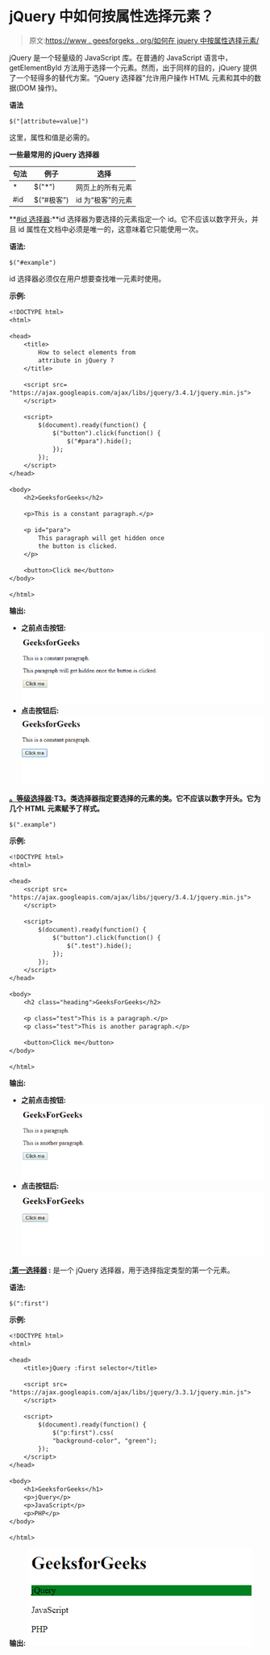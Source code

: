 # jQuery 中如何按属性选择元素？

> 原文:[https://www . geesforgeks . org/如何在 jquery 中按属性选择元素/](https://www.geeksforgeeks.org/how-to-select-elements-by-attribute-in-jquery/)

jQuery 是一个轻量级的 JavaScript 库。在普通的 JavaScript 语言中，getElementById 方法用于选择一个元素。然而，出于同样的目的，jQuery 提供了一个轻得多的替代方案。“jQuery 选择器”允许用户操作 HTML 元素和其中的数据(DOM 操作)。

**语法**

```
$("[attribute=value]")
```

这里，属性和值是必需的。

**一些最常用的 jQuery 选择器**

| 句法 | 例子 | 选择 |
| --- | --- | --- |
| * | $("*") | 网页上的所有元素 |
| #id | $(“#极客”) | id 为“极客”的元素 | 。班级 | $(".极客”) | class=“极客”的所有元素 | :首先 | $(“p:第一名”) | 网页的第一个“p”元素 | :标题 | $(":标题") | 所有标题元素，如 h1、h2、h3、h4 等 | :空 | $(“:空”) | 所有的空元素 | :输入 | $(“:输入”) | 所有输入元素，如文本、密码等 | :文本 | $(":文本") | type="text "的输入元素 | :最后一个孩子 | $(“p:最后一个孩子”) | 那些“p”元素是它们父母的最后一个孩子 | :动画 | $(“:动画”) | 网页上的所有动画元素 |

**[#id 选择器](https://www.geeksforgeeks.org/jquery-id-selector/):**id 选择器为要选择的元素指定一个 id。它不应该以数字开头，并且 id 属性在文档中必须是唯一的，这意味着它只能使用一次。

**语法:**

```
$("#example")
```

id 选择器必须仅在用户想要查找唯一元素时使用。

**示例:**

```
<!DOCTYPE html>
<html>

<head>
    <title>
        How to select elements from
        attribute in jQuery ?
    </title>

    <script src=
"https://ajax.googleapis.com/ajax/libs/jquery/3.4.1/jquery.min.js">
    </script>

    <script>
        $(document).ready(function() {
            $("button").click(function() {
                $("#para").hide();
            });
        });
    </script>
</head>

<body>
    <h2>GeeksforGeeks</h2>

    <p>This is a constant paragraph.</p>

    <p id="para">
        This paragraph will get hidden once
        the button is clicked.
    </p>

    <button>Click me</button>
</body>

</html>
```

**输出:**

*   **之前点击按钮:**
    ![](img/482ce654abd09c2febce3c64d59a264c.png)
*   **点击按钮后:**
    ![](img/bce08149b0f05eeab8fb30ceb00478c1.png)

**[。等级选择器](https://www.geeksforgeeks.org/jquery-class-selector/):T3。类选择器指定要选择的元素的类。它不应该以数字开头。它为几个 HTML 元素赋予了样式。**

```
$(".example")
```

**示例:**

```
<!DOCTYPE html>
<html>

<head>
    <script src=
"https://ajax.googleapis.com/ajax/libs/jquery/3.4.1/jquery.min.js">
    </script>

    <script>
        $(document).ready(function() {
            $("button").click(function() {
                $(".test").hide();
            });
        });
    </script>
</head>

<body>
    <h2 class="heading">GeeksForGeeks</h2>

    <p class="test">This is a paragraph.</p>
    <p class="test">This is another paragraph.</p>

    <button>Click me</button>
</body>

</html>
```

**输出:**

*   **之前点击按钮:**
    ![](img/4c801e10c695d2c3475b1a85dc25c58d.png)
*   **点击按钮后:**
    ![](img/a2e405de3a684b402e6e05e6b0e03df6.png)

**[:第一选择器](https://www.geeksforgeeks.org/jquery-first-selector/) :** 是一个 jQuery 选择器，用于选择指定类型的第一个元素。

**语法:**

```
$(":first")
```

**示例:**

```
<!DOCTYPE html> 
<html> 

<head> 
    <title>jQuery :first selector</title>

    <script src= 
"https://ajax.googleapis.com/ajax/libs/jquery/3.3.1/jquery.min.js"> 
    </script> 

    <script> 
        $(document).ready(function() { 
            $("p:first").css( 
            "background-color", "green"); 
        }); 
    </script> 
</head> 

<body> 
    <h1>GeeksforGeeks</h1>
    <p>jQuery</p> 
    <p>JavaScript</p> 
    <p>PHP</p> 
</body> 

</html> 
```

**输出:**
![](img/e03676d49ad3ed050dd58a6063ed31d6.png)